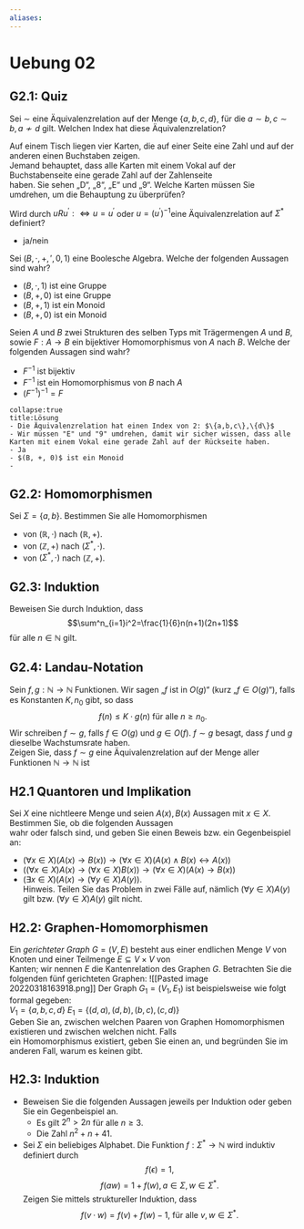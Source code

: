 ```yaml
---
aliases: 
---
```

# Uebung 02
## G2.1: Quiz
Sei $\sim$ eine Äquivalenzrelation auf der Menge $\{ a, b, c, d \}$, für die $a\sim b, c \sim b, a \nsim d$ gilt. Welchen Index hat diese Äquivalenzrelation?  

Auf einem Tisch liegen vier Karten, die auf einer Seite eine Zahl und auf der anderen einen Buchstaben zeigen.  
Jemand behauptet, dass alle Karten mit einem Vokal auf der Buchstabenseite eine gerade Zahl auf der Zahlenseite  
haben. Sie sehen „D“, „8“, „E“ und „9“. Welche Karten müssen Sie umdrehen, um die Behauptung zu überprüfen?  

Wird durch $uRu^′ :\Leftrightarrow u = u^′$ oder $u = (u^′)^{−1}$eine Äquivalenzrelation auf $\Sigma^*$ definiert?  
- ja/nein

Sei $(B, \cdot, +, ′, 0, 1)$ eine Boolesche Algebra. Welche der folgenden Aussagen sind wahr?  
- $(B, \cdot, 1)$ ist eine Gruppe 
- $(B, +, 0)$ ist eine Gruppe 
- $(B, +, 1)$ ist ein Monoid 
- $(B, +, 0)$ ist ein Monoid  

Seien $A$ und $B$ zwei Strukturen des selben Typs mit Trägermengen $A$ und $B$, sowie $F : A \rightarrow B$ ein bijektiver Homomorphismus von $A$ nach $B$. Welche der folgenden Aussagen sind wahr?  
- $F^{-1}$ ist bijektiv 
- $F^{-1}$ ist ein Homomorphismus von $B$ nach $A$
- $(F^{-1})^{-1} = F$

```ad-check
collapse:true
title:Lösung
- Die Äquivalenzrelation hat einen Index von 2: $\{a,b,c\},\{d\}$
- Wir müssen "E" und "9" umdrehen, damit wir sicher wissen, dass alle Karten mit einem Vokal eine gerade Zahl auf der Rückseite haben.
- Ja
- $(B, +, 0)$ ist ein Monoid  
- 
```

## G2.2: Homomorphismen
Sei $\Sigma = \{a, b\}$. Bestimmen Sie alle Homomorphismen  
- von $(\mathbb{R}, \cdot)$ nach $(\mathbb{R}, +)$.  
- von $(\mathbb{Z}, +)$ nach $(\Sigma^*, \cdot)$.  
- von $(\Sigma^*, \cdot)$ nach $(\mathbb{Z}, +)$.

## G2.3: Induktion
Beweisen Sie durch Induktion, dass
$$\sum^n_{i=1}i^2=\frac{1}{6}n(n+1)(2n+1)$$
für alle $n\in \mathbb{N}$ gilt.

## G2.4: Landau-Notation
Sein $f, g : \mathbb{N} \rightarrow \mathbb{N}$ Funktionen. Wir sagen „$f$ ist in $O(g)$“ (kurz „$f \in O(g)$“), falls es Konstanten $K, n_0$ gibt, so dass  
$$f(n) \leq K \cdot g(n) \text{ für alle }n \geq n_0.$$ 
Wir schreiben $f \sim g$, falls $f \in O(g)$ und $g \in O(f )$. $f \sim g$ besagt, dass $f$ und $g$ dieselbe Wachstumsrate haben.  
Zeigen Sie, dass $f \sim g$ eine Äquivalenzrelation auf der Menge aller Funktionen $\mathbb{N} \rightarrow \mathbb{N}$ ist

## H2.1 Quantoren und Implikation
Sei $X$ eine nichtleere Menge und seien $A(x), B(x)$ Aussagen mit $x \in X$. Bestimmen Sie, ob die folgenden Aussagen  
wahr oder falsch sind, und geben Sie einen Beweis bzw. ein Gegenbeispiel an:  
- $(\forall x \in X)(A(x) \rightarrow B(x)) \rightarrow (\forall x \in X)(A(x) \land B(x) \leftrightarrow A(x))$ 
- $((\forall x \in X)A(x) \rightarrow (\forall x \in X)B(x)) \rightarrow (\forall x \in X)(A(x) \rightarrow B(x))$ 
- $(\exists x \in X)(A(x) \rightarrow (\forall y \in X)A(y))$.  
Hinweis. Teilen Sie das Problem in zwei Fälle auf, nämlich $(\forall y \in X)A(y)$ gilt bzw. $(\forall y \in X)A(y)$ gilt nicht.
## H2.2: Graphen-Homomorphismen
Ein *gerichteter Graph* $G = (V, E)$ besteht aus einer endlichen Menge $V$ von Knoten und einer Teilmenge $E \subseteq V \times V$ von  
Kanten; wir nennen $E$ die Kantenrelation des Graphen $G$. Betrachten Sie die folgenden fünf gerichteten Graphen:
![[Pasted image 20220318163918.png]]
Der Graph $G_1 = (V_1, E_1)$ ist beispielsweise wie folgt formal gegeben:  
$V_1 = \{a, b, c, d\}$ 
$E_1 = \{(d, a), (d, b), (b, c), (c, d)\}$  
Geben Sie an, zwischen welchen Paaren von Graphen Homomorphismen existieren und zwischen welchen nicht. Falls  
ein Homomorphismus existiert, geben Sie einen an, und begründen Sie im anderen Fall, warum es keinen gibt.

## H2.3: Induktion
- Beweisen Sie die folgenden Aussagen jeweils per Induktion oder geben Sie ein Gegenbeispiel an.  
	- Es gilt $2^n > 2n$ für alle $n \geq 3$.  
	- Die Zahl $n^2 + n + 41$.  
- Sei $\Sigma$ ein beliebiges Alphabet. Die Funktion $f : \Sigma^* \rightarrow \mathbb{N}$ wird induktiv definiert durch  
$$f (\epsilon) = 1,$$
$$f (aw) = 1 + f (w), a \in \Sigma, w \in \Sigma^*. $$ 
Zeigen Sie mittels struktureller Induktion, dass  
$$f (v · w) = f (v) + f (w) − 1\text{, für alle }v, w \in \Sigma^*.$$
